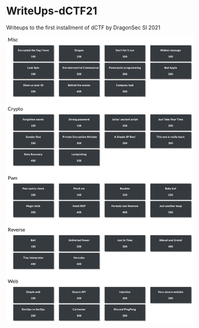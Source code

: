 # WriteUps-dCTF21
Writeups to the first installment of dCTF by DragonSec SI 2021

![challenges.png](images/challenges.png)
